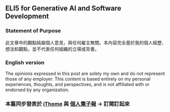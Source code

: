 ## ELI5 for Generative AI and Software Development
### Statement of Purpose

此文章中的觀點純屬個人意見，與任何雇主無關。本內容完全基於我的個人經歷、想法和觀點，並不代表任何組織的立場或背書。

### English version
The opinions expressed in this post are solely my own and do not represent those of any employer. This content is based entirely on my personal experiences, thoughts, and perspectives, and is not affiliated with or endorsed by any organization.




### 本篇同步發表於 [iThome](https://ithelp.ithome.com.tw/articles/10346149) 與 [個人電子報](https://memo.jimmyliao.net/) -> 訂閱訂起來

